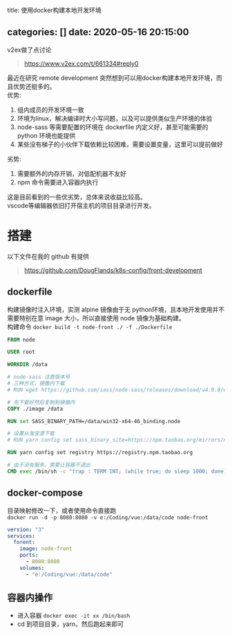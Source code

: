 title: 使用docker构建本地开发环境

categories: []
date: 2020-05-16 20:15:00
---

v2ex做了点讨论  
> https://www.v2ex.com/t/661334#reply0

最近在研究 remote development 突然想到可以用docker构建本地开发环境，而且优势还挺多的。  
优势:  
1. 组内成员的开发环境一致
2. 环境为linux，解决编译时大小写问题，以及可以提供类似生产环境的体验
3. node-sass 等需要配置的环境在 dockerfile 内定义好，甚至可能需要的 python 环境也能提供
4. 某些没有梯子的小伙伴下载依赖比较困难，需要设置变量，这里可以提前做好

<!--more-->


劣势:
1. 需要额外的内存开销，对低配机器不友好
2. npm 命令需要进入容器内执行

这是目前看到的一些优劣势，总体来说收益比较高。  
vscode等编辑器依旧打开宿主机的项目目录进行开发。  


# 搭建
以下文件在我的 github 有提供
> https://github.com/DougFlands/k8s-config/front-development


## dockerfile
构建镜像时注入环境，实测 alpine 镜像由于无 python环境，且本地开发使用并不需要特别在意 image 大小，所以直接使用 node 镜像为基础构建。  
构建命令 `docker build -t node-front ./ -f ./Dockerfile`
```dockerfile
FROM node

USER root

WORKDIR /data

# node-sass 注意版本号
# 三种方式，镜像内下载
# RUN wget https://github.com/sass/node-sass/releases/download/v4.9.0/win32-x64-46_binding.node

# 先下载好然后复制到镜像内
COPY ./image /data

RUN set SASS_BINARY_PATH=/data/win32-x64-46_binding.node

# 设置从淘宝源下载
# RUN yarn config set sass_binary_site=https://npm.taobao.org/mirrors/node-sass/

RUN yarn config set registry https://registry.npm.taobao.org

# 由于没有服务，需要让容器不退出
CMD exec /bin/sh -c "trap : TERM INT; (while true; do sleep 1000; done) & wait"

```

## docker-compose
目录映射修改一下，或者使用命令直接跑  
`docker run -d -p 8080:8080 -v e:/Coding/vue:/data/code node-front`

```yaml
version: "3"
services:
  forent:
    image: node-front
    ports:
      - 8080:8080
    volumes:
      - "e:/Coding/vue:/data/code"
```

## 容器内操作
* 进入容器 `docker exec -it xx /bin/bash`
* cd 到项目目录，yarn，然后跑起来即可
